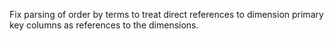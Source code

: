 Fix parsing of order by terms to treat direct references to dimension primary key columns as references to the dimensions.
